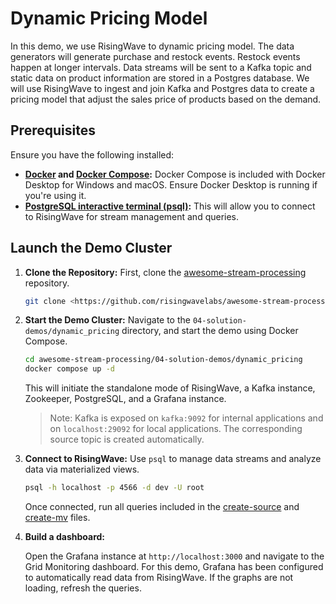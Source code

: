 # Dynamic Pricing Model

In this demo, we use RisingWave to dynamic pricing model. The data generators will generate purchase and restock events. Restock events happen at longer intervals. Data streams will be sent to a Kafka topic and static data on product information are stored in a Postgres database. We will use RisingWave to ingest and join Kafka and Postgres data to create a pricing model that adjust the sales price of products based on the demand.

## Prerequisites

Ensure you have the following installed:

- **[Docker](https://docs.docker.com/get-docker/) and [Docker Compose](https://docs.docker.com/compose/install/):** Docker Compose is included with Docker Desktop for Windows and macOS. Ensure Docker Desktop is running if you're using it.
- **[PostgreSQL interactive terminal (psql)](https://www.postgresql.org/download/):** This will allow you to connect to RisingWave for stream management and queries.

## Launch the Demo Cluster

1. **Clone the Repository:** First, clone the [awesome-stream-processing](https://github.com/risingwavelabs/awesome-stream-processing) repository.
    
    ```bash
    git clone <https://github.com/risingwavelabs/awesome-stream-processing.git>
    
    ```
    
2. **Start the Demo Cluster:** Navigate to the `04-solution-demos/dynamic_pricing` directory, and start the demo using Docker Compose.
    
    ```bash
    cd awesome-stream-processing/04-solution-demos/dynamic_pricing
    docker compose up -d
    
    ```
    
    This will initiate the standalone mode of RisingWave, a Kafka instance, Zookeeper, PostgreSQL, and a Grafana instance. 
    
    > Note: Kafka is exposed on `kafka:9092` for internal applications and on `localhost:29092` for local applications. The corresponding source topic is created automatically.
    > 
3. **Connect to RisingWave:** Use `psql` to manage data streams and analyze data via materialized views. 
    
    ```bash
    psql -h localhost -p 4566 -d dev -U root
    ```

    Once connected, run all queries included in the [create-source](/04-solution-demos/dynamic_pricing/create_source.md) and [create-mv](/04-solution-demos/dynamic_pricing/create_mv.md) files.
    
4. **Build a dashboard:**

    Open the Grafana instance at `http://localhost:3000` and navigate to the Grid Monitoring dashboard. For this demo, Grafana has been configured to automatically read data from RisingWave. If the graphs are not loading, refresh the queries.